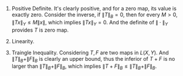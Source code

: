 1. Positive Definite.
	It's clearly positive, and for a zero map, its value is exactly zero. Consider the inverse, if $\|T\|_B = 0$, then for every $M > 0$, $\|T x\|_Y \le M\|x\|$, which implies $\|Tx\|_Y = 0$. And the definite of $\|\cdot\|_Y$ provides $T$ is zero map.

2. Linearity.

3. Traingle Inequality.
Considering $T, F$ are two maps in $L(X, Y)$. And $\|T\|_B + \|F\|_B$ is clearly an upper bound, thus the inferior of $T + F$ is no larger than $\|T\|_B + \|F\|_B$, which implies $\|T + F\|_B \le \|T\|_B + \|F\|_B$.


